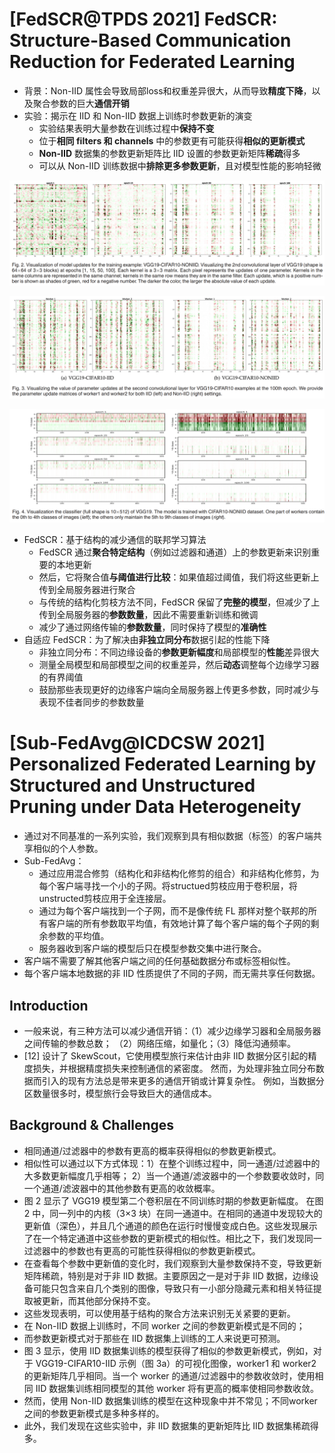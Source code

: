 # [FedSCR@TPDS 2021] FedSCR: Structure-Based Communication Reduction for Federated Learning

- 背景：Non-IID 属性会导致局部loss和权重差异很大，从而导致**精度下降**，以及聚合参数的巨大**通信开销**
- 实验：揭示在 IID 和 Non-IID 数据上训练时参数更新的演变
  - 实验结果表明大量参数在训练过程中**保持不变**
  - 位于**相同 filters 和 channels** 中的参数更有可能获得**相似的更新模式**
  - **Non-IID** 数据集的参数更新矩阵比 IID 设置的参数更新矩阵**稀疏**得多
  - 可以从 Non-IID 训练数据中**排除更多参数更新**，且对模型性能的影响轻微

![image-20221227134738001](https://raw.githubusercontent.com/ailianligit/ailianligit.github.io/main/images/202212/20221227_1672120065.png)

![image-20221227134927011](https://raw.githubusercontent.com/ailianligit/ailianligit.github.io/main/images/202212/20221227_1672130558.png)

![image-20221227135008659](https://raw.githubusercontent.com/ailianligit/ailianligit.github.io/main/images/202212/20221227_1672130562.png)

- FedSCR：基于结构的减少通信的联邦学习算法
  - FedSCR 通过**聚合特定结构**（例如过滤器和通道）上的参数更新来识别重要的本地更新
  - 然后，它将聚合值**与阈值进行比较**：如果值超过阈值，我们将这些更新上传到全局服务器进行聚合
  - 与传统的结构化剪枝方法不同，FedSCR 保留了**完整的模型**，但减少了上传到全局服务器的**参数数量**，因此不需要重新训练和微调
  - 减少了通过网络传输的**参数数量**，同时保持了模型的**准确性**
- 自适应 FedSCR：为了解决由**非独立同分布**数据引起的性能下降
  - 非独立同分布：不同边缘设备的**参数更新幅度**和局部模型的**性能**差异很大
  - 测量全局模型和局部模型之间的权重差异，然后**动态**调整每个边缘学习器的有界阈值
  - 鼓励那些表现更好的边缘客户端向全局服务器上传更多参数，同时减少与表现不佳者同步的参数数量



# [Sub-FedAvg@ICDCSW 2021] Personalized Federated Learning by Structured and Unstructured Pruning under Data Heterogeneity

- 通过对不同基准的一系列实验，我们观察到具有相似数据（标签）的客户端共享相似的个人参数。
- Sub-FedAvg：
  - 通过应用混合修剪（结构化和非结构化修剪的组合）和非结构化修剪，为每个客户端寻找一个小的子网。将structued剪枝应用于卷积层，将unstructed剪枝应用于全连接层。
  - 通过为每个客户端找到一个子网，而不是像传统 FL 那样对整个联邦的所有客户端的所有参数取平均值，有效地计算了每个客户端的每个子网的剩余参数的平均值。
  - 服务器收到客户端的模型后只在模型参数交集中进行聚合。
- 客户端不需要了解其他客户端之间的任何基础数据分布或标签相似性。
- 每个客户端本地数据的非 IID 性质提供了不同的子网，而无需共享任何数据。 



## Introduction

- 一般来说，有三种方法可以减少通信开销：（1）减少边缘学习器和全局服务器之间传输的参数总数； （2）网络压缩，如量化；（3）降低沟通频率。 
- [12] 设计了 SkewScout，它使用模型旅行来估计由非 IID 数据分区引起的精度损失，并根据精度损失来控制通信的紧密度。 然而，为处理非独立同分布数据而引入的现有方法总是带来更多的通信开销或计算复杂性。 例如，当数据分区数量很多时，模型旅行会导致巨大的通信成本。



## Background & Challenges

- 相同通道/过滤器中的参数有更高的概率获得相似的参数更新模式。
- 相似性可以通过以下方式体现：1）在整个训练过程中，同一通道/过滤器中的大多数更新幅度几乎相等； 2）当一个通道/滤波器中的一个参数要收敛时，同一个通道/滤波器中的其他参数有更高的收敛概率。
- 图 2 显示了 VGG19 模型第二个卷积层在不同训练时期的参数更新幅度。 在图 2 中，同一列中的内核（3×3 块）在同一通道中。在相同的通道中发现较大的更新值（深色），并且几个通道的颜色在运行时慢慢变成白色。这些发现展示了在一个特定通道中这些参数的更新模式的相似性。相比之下，我们发现同一过滤器中的参数也有更高的可能性获得相似的参数更新模式。
- 在查看每个参数中更新值的变化时，我们观察到大量参数保持不变，导致更新矩阵稀疏，特别是对于非 IID 数据。主要原因之一是对于非 IID 数据，边缘设备可能只包含来自几个类别的图像，导致只有一小部分隐藏元素和相关特征提取被更新，而其他部分保持不变。 
- 这些发现表明，可以使用基于结构的聚合方法来识别无关紧要的更新。
- 在 Non-IID 数据上训练时，不同 worker 之间的参数更新模式是不同的；
- 而参数更新模式对于那些在 IID 数据集上训练的工人来说更可预测。
- 图 3 显示，使用 IID 数据集训练的模型获得了相似的参数更新模式，例如，对于 VGG19-CIFAR10-IID 示例（图 3a）的可视化图像，worker1 和 worker2 的更新矩阵几乎相同。当一个 worker 的通道/过滤器中的参数收敛时，使用相同 IID 数据集训练相同模型的其他 worker 将有更高的概率使相同参数收敛。
- 然而，使用 Non-IID 数据集训练的模型在这种现象中并不常见；不同worker之间的参数更新模式是多种多样的。
- 此外，我们发现在这些实验中，非 IID 数据集的更新矩阵比 IID 数据集稀疏得多。